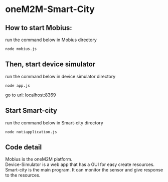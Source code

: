 # oneM2M-Smart-City

## How to start Mobius:
run the command below in Mobius directory  
``` console
node mobius.js
```  
## Then, start device simulator
run the command below in device simulator directory  
```console
node app.js  
```  
go to url: localhost:8369

## Start Smart-city
run the command below in Smart-city directory  
```console
node notiapplication.js
```
## Code detail
Mobius is the oneM2M platform.  
Device-Simulator is a web app that has a GUI for easy create resources.  
Smart-city is the main program. It can monitor the sensor and give response to the resources.



